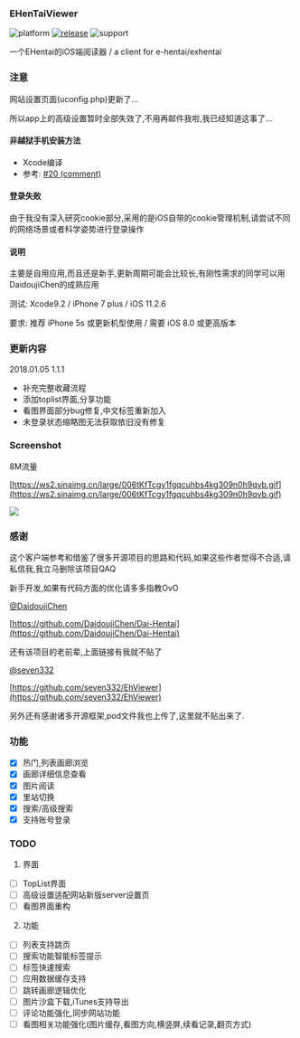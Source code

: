 ### EHenTaiViewer
![platform](https://img.shields.io/badge/platform-ios-lightgrey.svg)  [![release](https://img.shields.io/badge/release-v1.1.1-brightgreen.svg)](https://github.com/kayanouriko/E-HentaiViewer/releases)  ![support](https://img.shields.io/badge/support-8.0-blue.svg)

一个EHentai的iOS端阅读器 / a client for e-hentai/exhentai

### 注意
网站设置页面(uconfig.php)更新了...

所以app上的高级设置暂时全部失效了,不用再邮件我啦,我已经知道这事了...

#### 非越狱手机安装方法
* Xcode编译
* 参考: [#20 (comment)](https://github.com/kayanouriko/E-HentaiViewer/issues/20#issuecomment-356925389)

#### 登录失败
由于我没有深入研究cookie部分,采用的是iOS自带的cookie管理机制,请尝试不同的网络场景或者科学姿势进行登录操作

#### 说明
主要是自用应用,而且还是新手,更新周期可能会比较长,有刚性需求的同学可以用DaidoujiChen的成熟应用

测试: Xcode9.2 / iPhone 7 plus / iOS 11.2.6

要求: 推荐 iPhone 5s 或更新机型使用 / 需要 iOS 8.0 或更高版本

### 更新内容
2018.01.05 1.1.1
* 补充完整收藏流程
* 添加toplist界面,分享功能
* 看图界面部分bug修复,中文标签重新加入
* 未登录状态缩略图无法获取依旧没有修复

### Screenshot
8M流量

[https://ws2.sinaimg.cn/large/006tKfTcgy1fgqcuhbs4kg309n0h9qvb.gif](https://ws2.sinaimg.cn/large/006tKfTcgy1fgqcuhbs4kg309n0h9qvb.gif)

![](https://ws2.sinaimg.cn/large/006tKfTcgy1fgqcuhbs4kg309n0h9qvb.gif)

### 感谢
这个客户端参考和借鉴了很多开源项目的思路和代码,如果这些作者觉得不合适,请私信我,我立马删除该项目QAQ

新手开发,如果有代码方面的优化请多多指教OvO

[@DaidoujiChen](https://github.com/DaidoujiChen)

[https://github.com/DaidoujiChen/Dai-Hentai](https://github.com/DaidoujiChen/Dai-Hentai)

还有该项目的老前辈,上面链接有我就不贴了

[@seven332](https://github.com/seven332)

[https://github.com/seven332/EhViewer](https://github.com/seven332/EhViewer)

另外还有感谢诸多开源框架,pod文件我也上传了,这里就不贴出来了.

### 功能

- [x] 热门,列表画廊浏览
- [x] 画廊详细信息查看
- [x] 图片阅读
- [x] 里站切换
- [x] 搜索/高级搜索
- [x] 支持账号登录

### TODO
1. 界面
- [ ] TopList界面
- [ ] 高级设置适配网站新版server设置页
- [ ] 看图界面重构

2. 功能
- [ ] 列表支持跳页
- [ ] 搜索功能智能标签提示
- [ ] 标签快速搜索
- [ ] 应用数据缓存支持
- [ ] 跳转画廊逻辑优化
- [ ] 图片沙盒下载,iTunes支持导出
- [ ] 评论功能强化,同步网站功能
- [ ] 看图相关功能强化(图片缓存,看图方向,横竖屏,续看记录,翻页方式)
